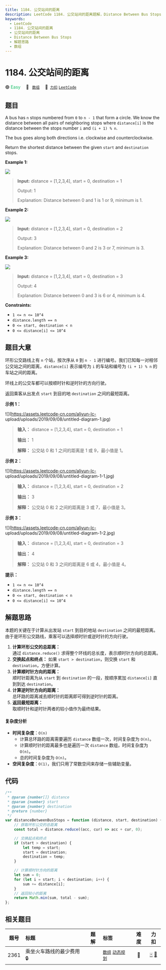 ```yaml
---
title: 1184. 公交站间的距离
description: LeetCode 1184. 公交站间的距离题解，Distance Between Bus Stops，包含解题思路、复杂度分析以及完整的 JavaScript 代码实现。
keywords:
  - LeetCode
  - 1184. 公交站间的距离
  - 公交站间的距离
  - Distance Between Bus Stops
  - 解题思路
  - 数组
---
```


# 1184. 公交站间的距离

🟢 <font color=#15bd66>Easy</font>&emsp; 🔖&ensp; [`数组`](/tag/array.md)&emsp; 🔗&ensp;[`力扣`](https://leetcode.cn/problems/distance-between-bus-stops) [`LeetCode`](https://leetcode.com/problems/distance-between-bus-stops)

## 题目

A bus has `n` stops numbered from `0` to `n - 1` that form a circle. We know
the distance between all pairs of neighboring stops where `distance[i]` is the
distance between the stops number `i` and `(i + 1) % n`.

The bus goes along both directions i.e. clockwise and counterclockwise.

Return the shortest distance between the given `start` and `destination`
stops.

**Example 1:**

![](https://assets.leetcode.com/uploads/2019/09/03/untitled-diagram-1.jpg)

> **Input:** distance = [1,2,3,4], start = 0, destination = 1
>
> Output: 1
>
> Explanation: Distance between 0 and 1 is 1 or 9, minimum is 1.

**Example 2:**

![](https://assets.leetcode.com/uploads/2019/09/03/untitled-diagram-1-1.jpg)

> **Input:** distance = [1,2,3,4], start = 0, destination = 2
>
> Output: 3
>
> Explanation: Distance between 0 and 2 is 3 or 7, minimum is 3.

**Example 3:**

![](https://assets.leetcode.com/uploads/2019/09/03/untitled-diagram-1-2.jpg)

> **Input:** distance = [1,2,3,4], start = 0, destination = 3
>
> Output: 4
>
> Explanation: Distance between 0 and 3 is 6 or 4, minimum is 4.

**Constraints:**

- `1 <= n <= 10^4`
- `distance.length == n`
- `0 <= start, destination < n`
- `0 <= distance[i] <= 10^4`

## 题目大意

环形公交路线上有 `n` 个站，按次序从 `0` 到 `n - 1` 进行编号。我们已知每一对相邻公交站之间的距离，`distance[i]` 表示编号为
`i` 的车站和编号为 `(i + 1) % n` 的车站之间的距离。

环线上的公交车都可以按顺时针和逆时针的方向行驶。

返回乘客从出发点 `start` 到目的地 `destination` 之间的最短距离。

**示例 1：**

![](https://assets.leetcode-cn.com/aliyun-lc-
upload/uploads/2019/09/08/untitled-diagram-1.jpg)

> **输入：** distance = [1,2,3,4], start = 0, destination = 1
>
> **输出：** 1
>
> **解释：** 公交站 0 和 1 之间的距离是 1 或 9，最小值是 1。

**示例 2：**

![](https://assets.leetcode-cn.com/aliyun-lc-
upload/uploads/2019/09/08/untitled-diagram-1-1.jpg)

> **输入：** distance = [1,2,3,4], start = 0, destination = 2
>
> **输出：** 3
>
> **解释：** 公交站 0 和 2 之间的距离是 3 或 7，最小值是 3。

**示例 3：**

![](https://assets.leetcode-cn.com/aliyun-lc-
upload/uploads/2019/09/08/untitled-diagram-1-2.jpg)

> **输入：** distance = [1,2,3,4], start = 0, destination = 3
>
> **输出：** 4
>
> **解释：** 公交站 0 和 3 之间的距离是 6 或 4，最小值是 4。

**提示：**

- `1 <= n <= 10^4`
- `distance.length == n`
- `0 <= start, destination < n`
- `0 <= distance[i] <= 10^4`

## 解题思路

本题的关键在于计算从出发站 `start` 到目的地站 `destination` 之间的最短距离。由于是环形公交路线，乘客可以选择顺时针或逆时针的方向行驶。

1. **计算环形公交的总距离：**  
   通过 `distance.reduce()` 求得整个环线的总长度，表示顺时针方向的总距离。
2. **交换起点和终点：**
   如果 `start > destination`，则交换 `start` 和 `destination`，方便计算。
3. **计算顺时针方向的距离：**  
   顺时针距离为从 `start` 到 `destination` 的一段，按顺序累加 `distance[i]` 直到到达 `destination`。
4. **计算逆时针方向的距离：**  
   总环路的距离减去顺时针的距离即可得到逆时针的距离。
5. **返回最短距离：**  
   取顺时针和逆时针两者的较小值作为最终结果。

#### 复杂度分析

- **时间复杂度**：`O(n)`
  - 计算总环路的距离需要遍历 `distance` 数组一次，时间复杂度为 `O(n)`。
  - 计算顺时针的距离最多也是遍历一次 `distance` 数组，时间复杂度为 `O(n)`。
  - 总的时间复杂度为 `O(n)`。
- **空间复杂度**：`O(1)`，我们只用了常数空间来存储一些辅助变量。

## 代码

```javascript
/**
 * @param {number[]} distance
 * @param {number} start
 * @param {number} destination
 * @return {number}
 */
var distanceBetweenBusStops = function (distance, start, destination) {
	// 获取环形公交的总距离
	const total = distance.reduce((acc, cur) => acc + cur, 0);

	// 交换起点和终点
	if (start > destination) {
		let temp = start;
		start = destination;
		destination = temp;
	}

	// 计算顺时针方向的距离
	let sum = 0;
	for (let i = start; i < destination; i++) {
		sum += distance[i];
	}
	// 返回较小的距离
	return Math.min(sum, total - sum);
};
```

## 相关题目

<!-- prettier-ignore -->
| 题号 | 标题 | 题解 | 标签 | 难度 | 力扣 |
| :------: | :------ | :------: | :------ | :------: | :------: |
| 2361 | 乘坐火车路线的最少费用 🔒 |  |  [`数组`](/tag/array.md) [`动态规划`](/tag/dynamic-programming.md) | 🔴 | [🀄️](https://leetcode.cn/problems/minimum-costs-using-the-train-line) [🔗](https://leetcode.com/problems/minimum-costs-using-the-train-line) |
